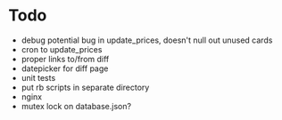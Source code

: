 # Todo

 - debug potential bug in update_prices, doesn't null out unused cards
 - cron to update_prices
 - proper links to/from diff
 - datepicker for diff page
 - unit tests
 - put rb scripts in separate directory
 - nginx
 - mutex lock on database.json?
